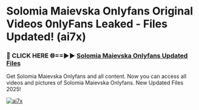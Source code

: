 # Solomia Maievska Onlyfans Original Videos 0nlyFans Leaked - Files Updated! (ai7x)

<h3>🔴 CLICK HERE 🌐==►► <a href="https://tinyurl.com/ehrbuxhb" rel="nofollow">Solomia Maievska Onlyfans Updated Files</a></h3>

Get Solomia Maievska Onlyfans and all content. Now you can access all videos and pictures of Solomia Maievska Onlyfans. New Updated Files 2025!

[![ai7x](https://i.imgur.com/lVYEuWS.gif)](https://tinyurl.com/ehrbuxhb)
